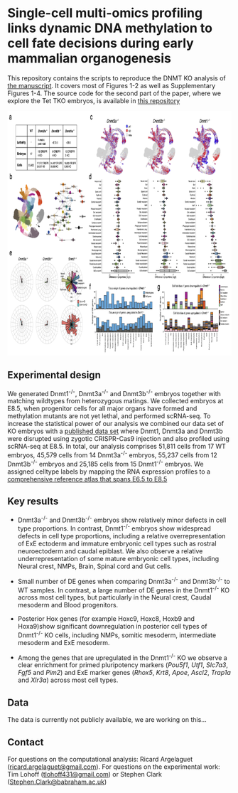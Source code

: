 # Single-cell multi-omics profiling links dynamic DNA methylation to cell fate decisions during early mammalian organogenesis

This repository contains the scripts to reproduce the DNMT KO analysis of [the manuscript](XXX). It covers most of Figures 1-2 as well as Supplementary Figures 1-4.
The source code for the second part of the paper, where we explore the Tet TKO embryos, is available in [this repository](https://github.com/rargelaguet/10x_gastrulation_TetChimera)

<p align="center"> 
<img src="images/fig1.png" width="850" height="550"/>
</p>


Experimental design
--------
We generated Dnmt1<sup>-/-</sup>, Dnmt3a<sup>-/-</sup> and Dnmt3b<sup>-/-</sup> embryos together with matching wildtypes from heterozygous matings. We collected embryos at E8.5, when progenitor cells for all major organs have formed and methylation mutants are not yet lethal, and performed scRNA-seq. To increase the statistical power of our analysis we combined our data set of KO embryos with a [published data set](https://www.nature.com/articles/s41586-020-2552-x) where Dnmt1, Dnmt3a and Dnmt3b were disrupted using zygotic CRISPR-Cas9 injection and also profiled using scRNA-seq at E8.5. In total, our analysis comprises  51,811 cells from 17 WT embryos, 45,579 cells from 14 Dnmt3a<sup>-/-</sup> embryos, 55,237 cells from 12 Dnmt3b<sup>-/-</sup> embryos and 25,185 cells from 15 Dnmt1<sup>-/-</sup> embryos. We assigned celltype labels by mapping the RNA expression profiles to a [comprehensive reference atlas that spans E6.5 to E8.5](https://www.nature.com/articles/s41586-019-0933-9)


Key results
--------

- Dnmt3a<sup>-/-</sup> and Dnmt3b<sup>-/-</sup> embryos show relatively minor defects in cell type proportions. In contrast, Dnmt1<sup>-/-</sup> embryos show widespread defects in cell type proportions, including a relative overrepresentation of ExE ectoderm and immature embryonic cell types such as rostral neuroectoderm and caudal epiblast. We also observe a relative underrepresentation of some mature embryonic cell types, including Neural crest, NMPs, Brain, Spinal cord and Gut cells.  

- Small number of DE genes when comparing Dnmt3a<sup>-/-</sup> and Dnmt3b<sup>-/-</sup> to WT samples. In contrast, a large number of DE genes in the Dnmt1<sup>-/-</sup> KO across most cell types, but particularly in the Neural crest, Caudal mesoderm and Blood progenitors.  

- Posterior Hox genes (for example Hoxc9, Hoxc8, Hoxb9 and Hoxa9)show significant downregulation in posterior cell types of Dnmt1<sup>-/-</sup> KO cells, including NMPs, somitic mesoderm, intermediate mesoderm and ExE mesoderm.

- Among the genes that are upregulated in the Dnmt1<sup>-/-</sup> KO we observe a clear enrichment for primed pluripotency markers (*Pou5f1*, *Utf1*, *Slc7a3*, *Fgf5* and *Pim2*) and ExE marker genes (*Rhox5*, *Krt8*, *Apoe*, *Ascl2*, *Trap1a* and *Xlr3a*) across most cell types.


<!-- Content
-------
* `/met/`: analysis of DNA methylation data
* `/acc/`: analysis of chromatin accessibility data
* `/rna/`: analysis of RNA expression data
* `/metacc/`: simultaneous analysis of DNA methylation and chromatin accessibility data
* `/metrna/`: simultaneous analysis of DNA methylation and RNA expression data
* `/accrna/`: simultaneous analysis of chromatin accessibility and RNA expression data
* `/metaccrna/`: simultaneous analysis of all three omics (MOFA)
* `/H3K27ac/`: analysis of the H3K27ac levels in lineage-defining enhancers -->


Data
-------
The data is currently not publicly available, we are working on this...

<!-- The raw data is accessible at GEO ([GSEXXXX](XXXX)). 
The parsed data can be downloaded [here](XXXX) -->

Contact
-------

For questions on the computational analysis: Ricard Argelaguet (ricard.argelaguet@gmail.com). For questions on the experimental work: Tim Lohoff (tlohoff431@gmail.com) or Stephen Clark (Stephen.Clark@babraham.ac.uk)

